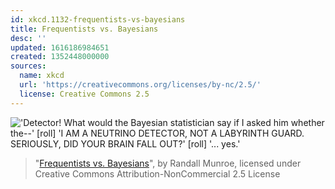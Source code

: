 ```yaml
---
id: xkcd.1132-frequentists-vs-bayesians
title: Frequentists vs. Bayesians
desc: ''
updated: 1616186984651
created: 1352448000000
sources:
  name: xkcd
  url: 'https://creativecommons.org/licenses/by-nc/2.5/'
  license: Creative Commons 2.5
---
```

!['Detector! What would the Bayesian statistician say if I asked him whether the--' \[roll\] 'I AM A NEUTRINO DETECTOR, NOT A LABYRINTH GUARD. SERIOUSLY, DID YOUR BRAIN FALL OUT?' [roll] '... yes.'](https://imgs.xkcd.com/comics/frequentists_vs_bayesians.png)
> "[Frequentists vs. Bayesians](https://xkcd.com/1132/)", by Randall Munroe, licensed under Creative Commons Attribution-NonCommercial 2.5 License
